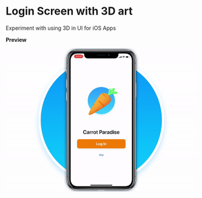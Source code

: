 # Login Screen with 3D art
Experiment with using 3D in UI for iOS Apps

**Preview**

![Preview](Preview.gif)

